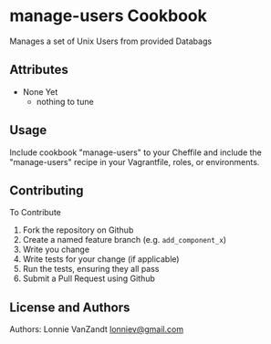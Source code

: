 manage-users Cookbook
=============
Manages a set of Unix Users from provided Databags

Attributes
----------
* None Yet
    - nothing to tune

Usage
-----

Include cookbook "manage-users" to your Cheffile and include the "manage-users" recipe in your Vagrantfile, roles, or environments.

Contributing
------------
To Contribute

1. Fork the repository on Github
2. Create a named feature branch (e.g. `add_component_x`)
3. Write you change
4. Write tests for your change (if applicable)
5. Run the tests, ensuring they all pass
6. Submit a Pull Request using Github

License and Authors
-------------------
Authors: Lonnie VanZandt <lonniev@gmail.com>
